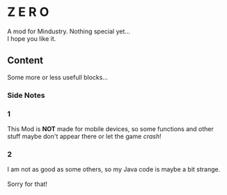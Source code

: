 # Z E R O
A mod for Mindustry. Nothing special yet... <br>
I hope you like it. 
## Content
Some more or less usefull blocks...
### Side Notes
### 1
This Mod is **NOT** made for mobile devices, so some functions and other stuff maybe don't appear there or let the game *crash*!
### 2
I am not as good as some others, so my Java code is maybe a bit strange. <br><br> Sorry for that!
